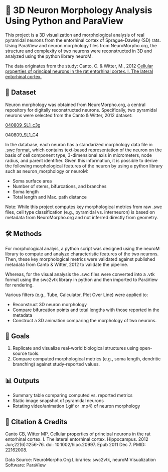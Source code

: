 # 🧠 3D Neuron Morphology Analysis Using Python and ParaView

This project is a 3D visualization and morphological analysis of real pyramidal neurons from the entorhinal cortex of Sprague-Dawley (SD) rats. Using ParaView and neuron morphology files from NeuroMorpho.org, the structure and complexity of two neurons were reconstructed in 3D and analyzed using the python library neuroM.

The data originates from the study:
Canto, C. & Witter, M., 2012
[Cellular properties of principal neurons in the rat entorhinal cortex. I. The lateral entorhinal cortex.](https://doi.org/10.1002/hipo.20997)

## 📁 Dataset
Neuron morphology was obtained from NeuroMorpho.org, a central repository for digitally reconstructed neurons. Specifically, two pyramidal neurons were selected from the Canto & Witter, 2012 dataset:

[040809_SL1_c3g](https://neuromorpho.org/neuron_info.jsp?neuron_name=040809_SL1_c3g)

[040809_SL1_C4](https://neuromorpho.org/neuron_info.jsp?neuron_name=040809_SL1_c3g)

In the database, each neuron has a standarized morphology data file in [.swc format](https://swc-specification.readthedocs.io/en/latest/swc.html), which contains text-based representation of the neuron on the basis of cell component type, 3-dimensional axis in micrometers, node radius, and parent identifier. Given this information, it is possible to derive the following morphological features of the neuron by using a python library such as neuron_morphology or neuroM:

* Soma surface area
* Number of stems, bifurcations, and branches
* Soma length
* Total length and Max. path distance

Note: While this project computes key morphological metrics from raw .swc files, cell type classification (e.g., pyramidal vs. interneuron) is based on metadata from NeuroMorpho.org and not inferred directly from geometry.

## 🛠 Methods
For morphological analyis, a python script was designed using the neuroM library to compute and analyze characteristic features of the two neurons. Then, these key morphological metrics were validated against published metadata from Canto & Witter, 2012 to validate the pipeline. 

Whereas, for the visual analysis the .swc files were converted into a .vtk format using the swc2vtk library in python and then imported to ParaView for rendering.

Various filters (e.g., Tube, Calculator, Plot Over Line) were applied to:
* Reconstruct 3D neuron morphology
* Compare bifurcation points and total lengths with those reported in the metadata
* Construct a 3D animation comparing the morphology of two neurons.

## 🧪 Goals
1. Replicate and visualize real-world biological structures using open-source tools.
2. Compare computed morphological metrics (e.g., soma length, dendritic branching) against study-reported values.

## 📊 Outputs
* Summary table comparing computed vs. reported metrics
* Static image snapshot of pyramidal neurons
* Rotating video/animation (.gif or .mp4) of neuron morphology

## 🧾 Citation & Credits
Canto CB, Witter MP. Cellular properties of principal neurons in the rat entorhinal cortex. I. The lateral entorhinal cortex. Hippocampus. 2012 Jun;22(6):1256-76. doi: 10.1002/hipo.20997. Epub 2011 Dec 7. PMID: 22162008.

Data Source: NeuroMorpho.Org
Libraries: swc2vtk, neuroM
Visualization Software: ParaView